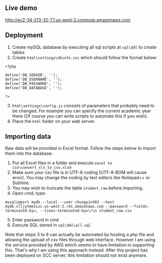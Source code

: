 ## Live demo
http://ec2-34-213-32-77.us-west-2.compute.amazonaws.com

## Deployment

1. Create mySQL database by executing all sql scripts at `sql\ddl` to create tables
2. Create `html\settings\dbinfo.inc` which should follow the format below:
```
<?php

define('DB_SERVER', '');
define('DB_USERNAME', '');
define('DB_PASSWORD', '');
define('DB_DATABASE', '');

?>
```
3. `html\settings\config.js` consists of parameters that probably need to be changed. For example you can specify the current academic year there (Of course you can write scripts to automate this if you wish).
4. Place the `html` folder on your web server.

## Importing data

Raw data will be provided in Excel format. Follow the steps below to import them into the database:

1. Put all Excel files in a folder and execute `excel to csv\convert_xls_to_csv.xlsm`
2. Make sure your csv file is in UTF-8 coding (UTF-8-BOM will cause error). You may change the coding by text editors like Notepad++ or Sublime.
3. You may wish to truncate the table `student_raw` before importing.
4. Open cmd, type: 
```
mysqlimport mydb --local --user chungyin383 --host mydb.clljytme3izc.us-west-2.rds.amazonaws.com --password --fields-terminated-by=, --lines-terminated-by=\r\n student_raw.csv
```
5. Enter password in cmd
6. Execute SQL stored in `sql\dml\all.sql`

Note that steps 3 to 6 can actually be automated by hosting a php file and allowing the upload of csv files through web interface. However I am using the service provided by AWS which seems to have limitation in supporting this. That's why I am using this approach instead. After this project has been deployed on SCC server, this limitation should not exist anymore.

